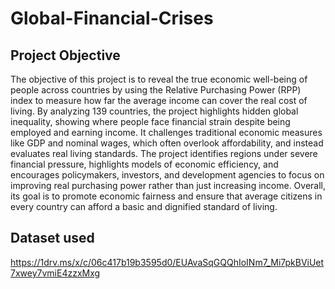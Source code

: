 # Global-Financial-Crises
## Project Objective
The objective of this project is to reveal the true economic well-being of people across countries by using the Relative Purchasing Power (RPP) index to measure how far the average income can cover the real cost of living. By analyzing 139 countries, the project highlights hidden global inequality, showing where people face financial strain despite being employed and earning income. It challenges traditional economic measures like GDP and nominal wages, which often overlook affordability, and instead evaluates real living standards. The project identifies regions under severe financial pressure, highlights models of economic efficiency, and encourages policymakers, investors, and development agencies to focus on improving real purchasing power rather than just increasing income. Overall, its goal is to promote economic fairness and ensure that average citizens in every country can afford a basic and dignified standard of living.

## Dataset used
https://1drv.ms/x/c/06c417b19b3595d0/EUAvaSqGQQhIoINm7_Mi7pkBViUet7xwey7vmiE4zzxMxg
